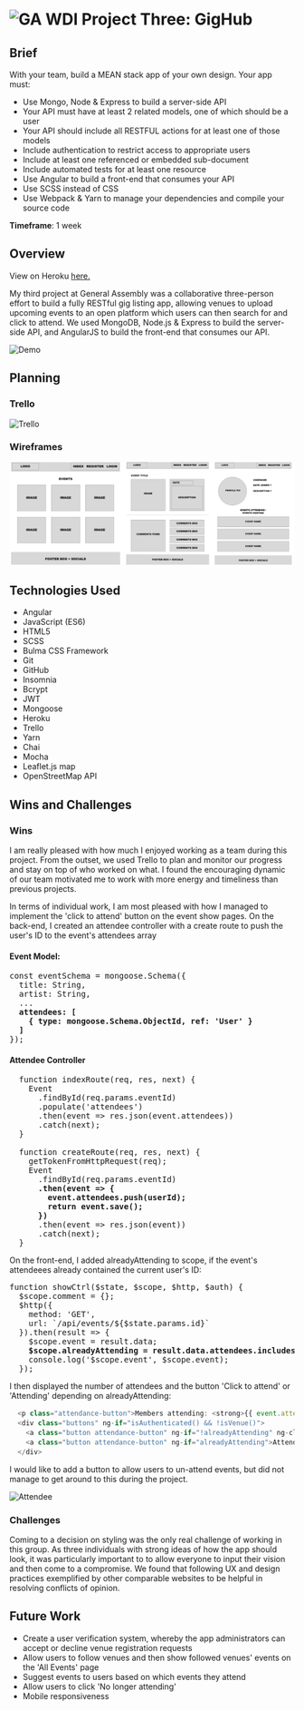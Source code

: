 #  ![GA](https://camo.githubusercontent.com/6ce15b81c1f06d716d753a61f5db22375fa684da/68747470733a2f2f67612d646173682e73332e616d617a6f6e6177732e636f6d2f70726f64756374696f6e2f6173736574732f6c6f676f2d39663838616536633963333837313639306533333238306663663535376633332e706e67) WDI Project Three: GigHub

## Brief
With your team, build a MEAN stack app of your own design. Your app must:

* Use Mongo, Node & Express to build a server-side API
* Your API must have at least 2 related models, one of which should be a user
* Your API should include all RESTFUL actions for at least one of those models
* Include authentication to restrict access to appropriate users
* Include at least one referenced or embedded sub-document
* Include automated tests for at least one resource
* Use Angular to build a front-end that consumes your API
* Use SCSS instead of CSS
* Use Webpack & Yarn to manage your dependencies and compile your source code

**Timeframe**: 1 week

## Overview
View on Heroku [here.](https://gighub-projectthree.herokuapp.com/#!/)

My third project at General Assembly was a collaborative three-person effort to build a fully RESTful gig listing app, allowing venues to upload upcoming events to an open platform which users can then search for and click to attend. We used MongoDB, Node.js & Express to build the server-side API, and AngularJS to build the front-end that consumes our API.

![Demo](./src/assets/p3-Event.gif)

## Planning
### Trello

![Trello](./src/assets/p3-Trello.gif)

### Wireframes
![Wireframes](./src/assets/p3-Wireframes.png)

## Technologies Used

* Angular
* JavaScript (ES6)
* HTML5
* SCSS
* Bulma CSS Framework
* Git
* GitHub
* Insomnia
* Bcrypt
* JWT
* Mongoose
* Heroku
* Trello
* Yarn
* Chai
* Mocha
* Leaflet.js map
* OpenStreetMap API

## Wins and Challenges

### Wins
I am really pleased with how much I enjoyed working as a team during this project. From the outset, we used Trello to plan and monitor our progress and stay on top of who worked on what. I found the encouraging dynamic of our team motivated me to work with more energy and timeliness than previous projects.

In terms of individual work, I am most pleased with how I managed to implement the 'click to attend' button on the event show pages. On the back-end, I created an attendee controller with a create route to push the user's ID to the event's attendees array

#### Event Model:
<pre>
const eventSchema = mongoose.Schema({
  title: String,
  artist: String,
  ...
  <b>attendees: [
    { type: mongoose.Schema.ObjectId, ref: 'User' }
  ]</b>
});
</pre>

#### Attendee Controller
<pre>
  function indexRoute(req, res, next) {
    Event
      .findById(req.params.eventId)
      .populate('attendees')
      .then(event => res.json(event.attendees))
      .catch(next);
  }

  function createRoute(req, res, next) {
    getTokenFromHttpRequest(req);
    Event
      .findById(req.params.eventId)
      <b>.then(event => {
        event.attendees.push(userId);
        return event.save();
      })</b>
      .then(event => res.json(event))
      .catch(next);
  }
</pre>


On the front-end, I added alreadyAttending to scope, if the event's attendeees already contained the current user's ID:

<pre>
function showCtrl($state, $scope, $http, $auth) {
  $scope.comment = {};
  $http({
    method: 'GET',
    url: `/api/events/${$state.params.id}`
  }).then(result => {
    $scope.event = result.data;
    <b>$scope.alreadyAttending = result.data.attendees.includes($auth.getPayload().sub);</b>
    console.log('$scope.event', $scope.event);
  });
</pre>


I then displayed the number of attendees and the button 'Click to attend' or 'Attending' depending on alreadyAttending:

```javascript
  <p class="attendance-button">Members attending: <strong>{{ event.attendees.length }}</strong></p>
  <div class="buttons" ng-if="isAuthenticated() && !isVenue()">
    <a class="button attendance-button" ng-if="!alreadyAttending" ng-click="handleClickAttending()">Click to attend</a>
    <a class="button attendance-button" ng-if="alreadyAttending">Attending</a>
  </div>
```
 
 
I would like to add a button to allow users to un-attend events, but did not manage to get around to this during the project. 


![Attendee](./src/assets/p3-Attendee.gif)

### Challenges
Coming to a decision on styling was the only real challenge of working in this group. As three individuals with strong ideas of how the app should look, it was particularly important to to allow everyone to input their vision and then come to a compromise. We found that following UX and design practices exemplified by other comparable websites to be helpful in resolving conflicts of opinion.

## Future Work
* Create a user verification system, whereby the app administrators can accept or decline venue registration requests
* Allow users to follow venues and then show followed venues' events on the 'All Events' page
* Suggest events to users based on which events they attend
* Allow users to click 'No longer attending'
* Mobile responsiveness
